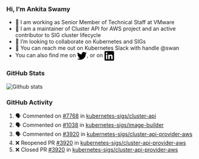 ### Hi, I’m Ankita Swamy

- 💼 I am working as Senior Member of Technical Staff at VMware
- 👀 I am a maintainer of Cluster API for AWS project and an active contributor to SIG cluster lifecycle
- 💞️ I’m looking to collaborate on Kubernetes and SIGs
- 💬 You can reach me out on Kubernetes Slack with handle @swan
- You can also find me on <a href="https://twitter.com/SwamyAnkita" target="blank"><img align="center" src="https://raw.githubusercontent.com/Ankitasw/Ankitasw/master/svg/twitter.svg" alt="Ankitasw" height="25" width="25" color="#1DA1f2" /></a>, or on <a href="https://www.linkedin.com/in/Ankitaswamy/" target="blank"><img align="center" src="https://raw.githubusercontent.com/Ankitasw/Ankitasw/master/svg/linkedin.svg" alt="Ankitasw" height="25" width="25" /></a>

### GitHub Stats
![Github stats](https://github-readme-stats.vercel.app/api?username=Ankitasw&count_private=true&show_icons=true&theme=tokyonight)

### GitHub Activity 
<!--START_SECTION:activity-->
1. 🗣 Commented on [#7768](https://github.com/kubernetes-sigs/cluster-api/issues/7768) in [kubernetes-sigs/cluster-api](https://github.com/kubernetes-sigs/cluster-api)
2. 🗣 Commented on [#1038](https://github.com/kubernetes-sigs/image-builder/issues/1038) in [kubernetes-sigs/image-builder](https://github.com/kubernetes-sigs/image-builder)
3. 🗣 Commented on [#3920](https://github.com/kubernetes-sigs/cluster-api-provider-aws/issues/3920) in [kubernetes-sigs/cluster-api-provider-aws](https://github.com/kubernetes-sigs/cluster-api-provider-aws)
4. ❌ Reopened PR [#3920](https://github.com/kubernetes-sigs/cluster-api-provider-aws/pull/3920) in [kubernetes-sigs/cluster-api-provider-aws](https://github.com/kubernetes-sigs/cluster-api-provider-aws)
5. ❌ Closed PR [#3920](https://github.com/kubernetes-sigs/cluster-api-provider-aws/pull/3920) in [kubernetes-sigs/cluster-api-provider-aws](https://github.com/kubernetes-sigs/cluster-api-provider-aws)
<!--END_SECTION:activity-->
